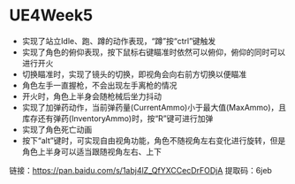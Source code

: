 # UE4Week5

- 实现了站立Idle、跑、蹲的动作表现，“蹲”按“ctrl”键触发
- 实现了角色的俯仰表现，按下鼠标右键瞄准时依然可以俯仰，俯仰的同时可以进行开火
- 切换瞄准时，实现了镜头的切换，即视角会向右前方切换以便瞄准
- 角色左手一直握枪，不会出现左手离枪的情况
- 开火时，角色上半身会随枪械后坐力抖动
- 实现了加弹药动作，当前弹药量(CurrentAmmo)小于最大值(MaxAmmo)，且库存还有弹药(InventoryAmmo)时，按“R”键可进行加弹
- 实现了角色死亡动画
- 按下“alt”键时，可实现自由视角功能，角色不随视角左右变化进行旋转，但是角色上半身可以适当跟随视角左右、上下

链接：https://pan.baidu.com/s/1abj4lZ_QfYXCCecDrFODjA 
提取码：6jeb